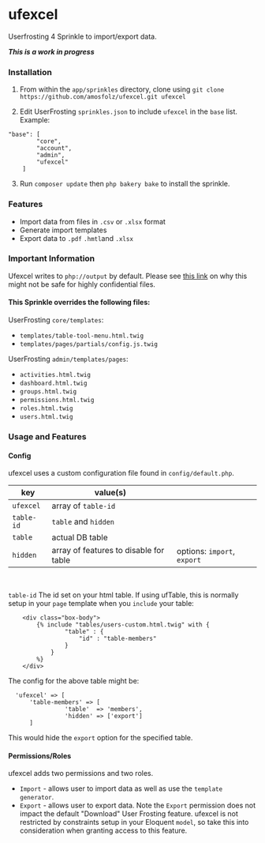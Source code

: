 # ufexcel
Userfrosting 4 Sprinkle to import/export data.


***This is a work in progress***




### Installation

1. From within the `app/sprinkles` directory, clone using `git clone https://github.com/amosfolz/ufexcel.git ufexcel`

2. Edit UserFrosting `sprinkles.json` to include `ufexcel` in the `base` list. Example:
```    
"base": [
        "core",
        "account",
        "admin",
        "ufexcel"
    ]
```
3. Run `composer update` then `php bakery bake` to install the sprinkle.



### Features
* Import data from files in `.csv` or `.xlsx` format
* Generate import templates
* Export data to `.pdf` `.hmtl`and `.xlsx`




### Important Information
Ufexcel writes to `php://output` by default. Please see [this link](https://phpspreadsheet.readthedocs.io/en/develop/topics/recipes/#redirect-output-to-a-clients-web-browser) on why this might not be safe for highly confidential files.

#### This Sprinkle overrides the following files: 

UserFrosting `core/templates`:
* `templates/table-tool-menu.html.twig`
* `templates/pages/partials/config.js.twig`

UserFrosting `admin/templates/pages`:
* `activities.html.twig`
* `dashboard.html.twig`
* `groups.html.twig`
* `permissions.html.twig`
* `roles.html.twig`
* `users.html.twig`


### Usage and Features


#### Config
ufexcel uses a custom configuration file found in `config/default.php`.


| key        | value(s)                               |                             |
|------------|----------------------------------------|-----------------------------|
| `ufexcel`  | array of `table-id`                    |                             |
| `table-id` | `table` and `hidden`                   |                             |
| `table`    | actual DB table                        |                             |
| `hidden`   | array of features to disable for table | options: `import`, `export` |
<br>



`table-id` 
The id set on your html table. If using ufTable, this is normally setup in your `page` template when you `include` your table: 
```
    <div class="box-body">
        {% include "tables/users-custom.html.twig" with {
                "table" : {
                    "id" : "table-members"
                }
            }
        %}
    </div>
 ```
The config for the above table might be:

```
  'ufexcel' => [
      'table-members' => [
                'table'  => 'members',
                'hidden' => ['export']
      ]
```
This would hide the `export` option for the specified table.


#### Permissions/Roles
ufexcel adds two permissions and two roles. 
* `Import` - allows user to import data as well as use the `template generator`. 
* `Export` - allows user to export data.
Note the `Export` permission does not impact the default "Download" User Frosting feature. ufexcel is not restricted by constraints setup in your Eloquent `model`, so take this into consideration when granting access to this feature. 


